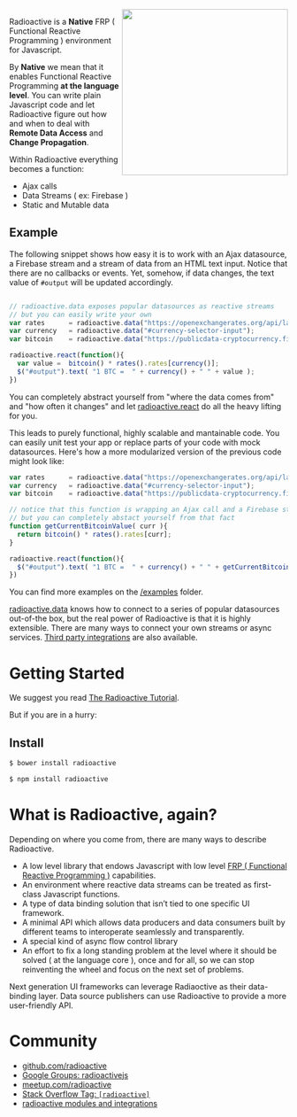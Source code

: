 <img src="https://raw.github.com/radioactive/radioactive/master/logo.png" align="right" width="300px" />

Radioactive is a **Native** FRP ( Functional Reactive Programming ) environment for Javascript.

By **Native** we mean that it enables Functional Reactive Programming **at the language level**. You can write plain Javascript code and let Radioactive figure out how and when to deal with **Remote Data Access** and **Change Propagation**.

Within Radioactive everything becomes a function:

* Ajax calls
* Data Streams ( ex: Firebase )
* Static and Mutable data

## Example

The following snippet shows how easy it is to work with an Ajax datasource, a Firebase stream and a stream of data from an HTML text input.
Notice that there are no callbacks or events.
Yet, somehow, if data changes, the text value of `#output` will be updated accordingly.

```javascript

// radioactive.data exposes popular datasources as reactive streams
// but you can easily write your own
var rates      = radioactive.data("https://openexchangerates.org/api/latest.json?app_id=4a363014b909486b8f49d967b810a6c3&callback=?");
var currency   = radioactive.data("#currency-selector-input");
var bitcoin    = radioactive.data("https://publicdata-cryptocurrency.firebaseio.com/bitcoin/last");

radioactive.react(function(){
  var value =  bitcoin() * rates().rates[currency()];
  $("#output").text( "1 BTC =  " + currency() + " " + value );
})
```

You can completely abstract yourself from "where the data comes from" and "how often it changes" and let [radioactive.react](https://github.com/radioactive/radioactive/wiki/radioactive.react) do all the heavy lifting for you.

This leads to purely functional, highly scalable and mantainable code. You can easily unit test your app or replace parts of your code with mock datasources. Here's how a more modularized version of the previous code might look like:

```javascript
var rates      = radioactive.data("https://openexchangerates.org/api/latest.json?app_id=4a363014b909486b8f49d967b810a6c3&callback=?");
var currency   = radioactive.data("#currency-selector-input");
var bitcoin    = radioactive.data("https://publicdata-cryptocurrency.firebaseio.com/bitcoin/last");

// notice that this function is wrapping an Ajax call and a Firebase stream
// but you can completely abstact yourself from that fact
function getCurrentBitcoinValue( curr ){
  return bitcoin() * rates().rates[curr];
}

radioactive.react(function(){
  $("#output").text( "1 BTC =  " + currency() + " " + getCurrentBitcoinValue( currency() ) );
})
```


You can find more examples on the [/examples](https://github.com/radioactive/radioactive/tree/master/examples) folder.

[radioactive.data](https://github.com/radioactive/radioactive/wiki/radioactive.data) knows how to connect to a series of popular datasources out-of-the box, but the real power of Radioactive is that it is highly extensible. There are many ways to connect your own streams or async services. [Third party integrations](https://github.com/radioactive/radioactive/wiki/Modules) are also available.


# Getting Started

We suggest you read [The Radioactive Tutorial](https://github.com/radioactive/radioactive/wiki/Radioactive-Tutorial).

But if you are in a hurry:

## Install

```bash
$ bower install radioactive
```

```bash
$ npm install radioactive
```

# What is Radioactive, again?

Depending on where you come from, there are many ways to describe Radioactive.

* A low level library that endows Javascript with low level [FRP ( Functional Reactive Programming )](http://en.wikipedia.org/wiki/Functional_reactive_programming) capabilities.
* An environment where reactive data streams can be treated as first-class Javascript functions.
* A type of data binding solution that isn’t tied to one specific UI framework.
* A minimal API which allows data producers and data consumers built by different teams to interoperate seamlessly and transparently.
* A special kind of async flow control library
* An effort to fix a long standing problem at the level where it should be solved ( at the language core ), once and for all, so we can stop reinventing the wheel and focus on the next set of problems.

Next generation UI frameworks can leverage Radiaoctive as their data-binding layer.
Data source publishers can use Radioactive to provide a more user-friendly API.


# Community

* [github.com/radioactive](https://github.com/radioactive)
* [Google Groups: radioactivejs](https://groups.google.com/forum/#!forum/radioactivejs)
* [meetup.com/radioactive](http://www.meetup.com/radioactive/)
* [Stack Overflow Tag: `[radioactive]`]()
* [radioactive modules and integrations](https://github.com/radioactive/radioactive/wiki/Modules)


